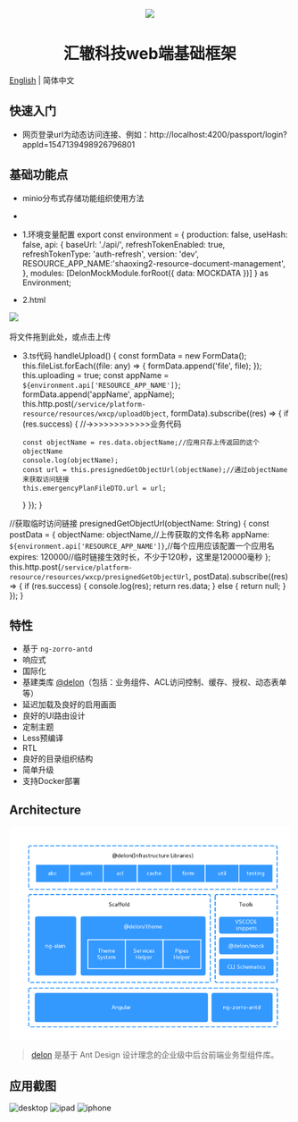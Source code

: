 <p align="center">
  <a href="https://ng-alain.com">
    <img width="100" src="https://ng-alain.com/assets/img/logo-color.svg">
  </a>
</p>

<h1 align="center">汇辙科技web端基础框架</h1>


[English](README.md) | 简体中文

## 快速入门

- 网页登录url为动态访问连接、例如：http://localhost:4200/passport/login?appId=1547139498926796801

## 基础功能点

+ minio分布式存储功能组织使用方法
+ 
+ 1.环境变量配置
export const environment = {
  production: false,
  useHash: false,
  api: {
    baseUrl: './api/',
    refreshTokenEnabled: true,
    refreshTokenType: 'auth-refresh',
    version: 'dev',
    RESOURCE_APP_NAME:'shaoxing2-resource-document-management',
  },
  modules: [DelonMockModule.forRoot({ data: MOCKDATA })]
} as Environment;

+ 2.html
<div class="upload">
  <nz-upload
    nzType="drag"
    [nzMultiple]="false"
    [nzAccept]="
      'application/pdf,application/msword,application/vnd.ms-excel,application/vnd.ms-powerpoint,application/vnd.openxmlformats-officedocument.spreadsheetml.sheet,application/vnd.openxmlformats-officedocument.wordprocessingml.document'
    "
    [(nzFileList)]="fileList"
    [nzBeforeUpload]="beforeUpload"
    [nzRemove]="fileRemove"
  >
    <div class="add-img">
      <img src="assets/img/add.png" />
    </div>
    <p class="ant-upload-text">将文件拖到此处，或点击上传</p>
  </nz-upload>
</div>

+ 3.ts代码
handleUpload() {
  const formData = new FormData();
  this.fileList.forEach((file: any) => {
    formData.append('file', file);
  });
  this.uploading = true;
  const appName = `${environment.api['RESOURCE_APP_NAME']}`;
  formData.append('appName', appName);
  this.http.post(`/service/platform-resource/resources/wxcp/uploadObject`, formData).subscribe((res) => {
    if (res.success) {
      //->>>>>>>>>>>>业务代码

      const objectName = res.data.objectName;//应用只存上传返回的这个objectName
      console.log(objectName);
      const url = this.presignedGetObjectUrl(objectName);//通过objectName来获取访问链接
      this.emergencyPlanFileDTO.url = url;
    }
  });
}

//获取临时访问链接
presignedGetObjectUrl(objectName: String) {
  const postData = {
    objectName: objectName,//上传获取的文件名称
    appName: `${environment.api['RESOURCE_APP_NAME']}`,//每个应用应该配置一个应用名
    expires: 120000//临时链接生效时长，不少于120秒，这里是120000毫秒
  };
  this.http.post(`/service/platform-resource/resources/wxcp/presignedGetObjectUrl`, postData).subscribe((res) => {
    if (res.success) {
      console.log(res);
      return res.data;
    } else {
      return null;
    }
  });
}


## 特性

+ 基于 `ng-zorro-antd`
+ 响应式
+ 国际化
+ 基建类库 [@delon](https://github.com/ng-alain/delon)（包括：业务组件、ACL访问控制、缓存、授权、动态表单等）
+ 延迟加载及良好的启用画面
+ 良好的UI路由设计
+ 定制主题
+ Less预编译
+ RTL
+ 良好的目录组织结构
+ 简单升级
+ 支持Docker部署

## Architecture

![Architecture](https://raw.githubusercontent.com/ng-alain/delon/master/_screenshot/architecture.png)

> [delon](https://github.com/ng-alain/delon) 是基于 Ant Design 设计理念的企业级中后台前端业务型组件库。

## 应用截图

![desktop](https://raw.githubusercontent.com/ng-alain/delon/master/_screenshot/desktop.png)
![ipad](https://raw.githubusercontent.com/ng-alain/delon/master/_screenshot/ipad.png)
![iphone](https://raw.githubusercontent.com/ng-alain/delon/master/_screenshot/iphone.png)


